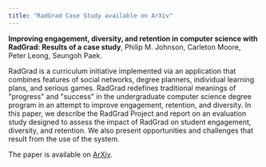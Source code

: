 ```yaml
---
title: "RadGrad Case Study available on ArXiv"
---
```


**Improving engagement, diversity, and retention in computer science with RadGrad: Results of a case study**, Philip M. Johnson, Carleton Moore, Peter Leong, Seungoh Paek.

RadGrad is a curriculum initiative implemented via an application that combines features of social networks, degree planners, individual learning plans, and serious games. RadGrad redefines traditional meanings of "progress" and "success" in the undergraduate computer science degree program in an attempt to improve engagement, retention, and diversity. In this paper, we describe the RadGrad Project and report on an evaluation study designed to assess the impact of RadGrad on student engagement, diversity, and retention. We also present opportunities and challenges that result from the use of the system.

The paper is available on [ArXiv](https://arxiv.org/abs/2407.17473#).

